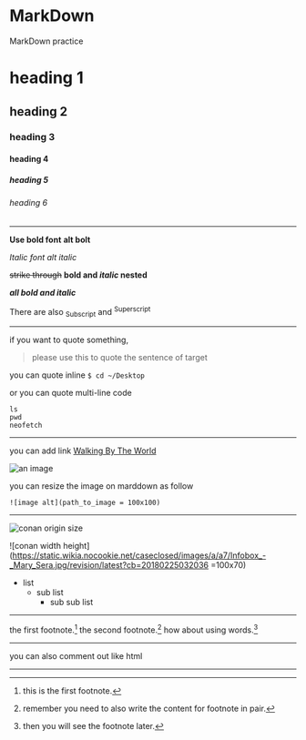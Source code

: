 # MarkDown
MarkDown practice

# heading 1
## heading 2
### heading 3
#### heading 4
##### heading 5
###### heading 6

---

**Use bold font**
__alt bolt__ 

*Italic font*  _alt italic_

~~strike through~~
**bold and _italic_ nested**

***all bold and italic***

There are also <sub>Subscript</sub> and <sup>Superscript</sup>

---

if you want to quote something, 
> please use this to quote the sentence of target

you can quote inline ` $ cd ~/Desktop `  

or you can quote multi-line code

```
ls
pwd
neofetch
```

---

you can add link [Walking By The World](https://www.youtube.com/watch?v=FMl7GEaYwAE)

![an image](https://assets.ubuntu.com/v1/29985a98-ubuntu-logo32.png)

you can resize the image on marddown as follow

```
![image alt](path_to_image = 100x100)
```
---

![conan origin size](https://static.wikia.nocookie.net/caseclosed/images/a/a7/Infobox_-_Mary_Sera.jpg/revision/latest?cb=20180225032036)

![conan width height](https://static.wikia.nocookie.net/caseclosed/images/a/a7/Infobox_-_Mary_Sera.jpg/revision/latest?cb=20180225032036 =100x70)

- list
  - sub list
     - sub sub list  

---

the first footnote.[^1]
the second footnote.[^2]
how about using words.[^footnote]

[^1]: this is the first footnote.
[^2]: remember you need to also write the content for footnote in pair.
[^footnote]:then you will see the footnote later.

---

you can also comment out like html <!-- comment will not be displayed-->

---
